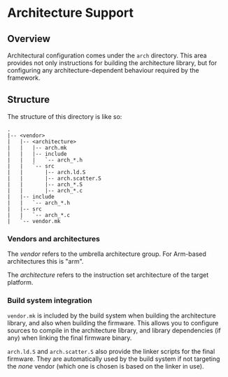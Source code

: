 # Architecture Support

## Overview

Architectural configuration comes under the `arch` directory. This area provides
not only instructions for building the architecture library, but for configuring
any architecture-dependent behaviour required by the framework.

## Structure

The structure of this directory is like so:

    .
    |-- <vendor>
    |   |-- <architecture>
    |   |   |-- arch.mk
    |   |   |-- include
    |   |   |   `-- arch_*.h
    |   |   `-- src
    |   |       |-- arch.ld.S
    |   |       |-- arch.scatter.S
    |   |       |-- arch_*.S
    |   |       |-- arch_*.c
    |   |-- include
    |   |   `-- arch_*.h
    |   |-- src
    |   |   `-- arch_*.c
    |   `-- vendor.mk

### Vendors and architectures

The _vendor_ refers to the umbrella architecture group. For Arm-based
architectures this is "arm".

The _architecture_ refers to the instruction set architecture of the target
platform.

### Build system integration

`vendor.mk` is included by the build system when building the architecture
library, and also when building the firmware. This allows you to configure
sources to compile in the architecture library, and library dependencies
(if any) when linking the final firmware binary.

`arch.ld.S` and `arch.scatter.S` also provide the linker scripts for the final
firmware. They are automatically used by the build system if not targeting the
*none* vendor (which one is chosen is based on the linker in use).
